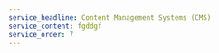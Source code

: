 ```yaml
---
service_headline: Content Management Systems (CMS)
service_content: f﻿gddgf
service_order: 7
---
```

